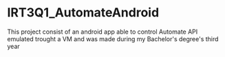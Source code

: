 # IRT3Q1_AutomateAndroid
This project consist of an android app able to control Automate API emulated trought a VM and was made during my Bachelor's degree's third year
